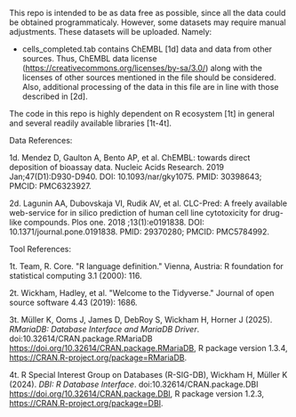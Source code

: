 This repo is intended to be as data free as possible, since all the data could be obtained programmaticaly.
However, some datasets may require manual adjustments. These datasets will be uploaded.
Namely:
- cells_completed.tab contains ChEMBL [1d] data and data from other sources. Thus, ChEMBL data license (https://creativecommons.org/licenses/by-sa/3.0/) along with the licenses of other sources mentioned in the file should be considered. Also, additional processing of the data in this file are in line with those described in [2d].



The code in this repo is highly dependent on R ecosystem [1t] in general and several readily available libraries [1t-4t].

Data References:

1d. Mendez D, Gaulton A, Bento AP, et al. ChEMBL: towards direct deposition of bioassay data. Nucleic Acids Research. 2019 Jan;47(D1):D930-D940. DOI: 10.1093/nar/gky1075. PMID: 30398643; PMCID: PMC6323927.

2d. Lagunin AA, Dubovskaja VI, Rudik AV, et al. CLC-Pred: A freely available web-service for in silico prediction of human cell line cytotoxicity for drug-like compounds. Plos one. 2018 ;13(1):e0191838. DOI: 10.1371/journal.pone.0191838. PMID: 29370280; PMCID: PMC5784992.


Tool References:

1t. Team, R. Core. "R language definition." Vienna, Austria: R foundation for statistical computing 3.1 (2000): 116.

2t. Wickham, Hadley, et al. "Welcome to the Tidyverse." Journal of open source software 4.43 (2019): 1686.

3t. Müller K, Ooms J, James D, DebRoy S, Wickham H, Horner J (2025). _RMariaDB: Database Interface and MariaDB Driver_. doi:10.32614/CRAN.package.RMariaDB <https://doi.org/10.32614/CRAN.package.RMariaDB>, R package version 1.3.4, <https://CRAN.R-project.org/package=RMariaDB>.

4t. R Special Interest Group on Databases (R-SIG-DB), Wickham H, Müller K (2024). _DBI: R Database Interface_. doi:10.32614/CRAN.package.DBI <https://doi.org/10.32614/CRAN.package.DBI>, R package version 1.2.3, <https://CRAN.R-project.org/package=DBI>.
